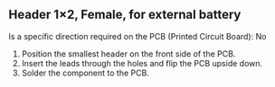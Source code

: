 ## Header 1×2, Female, for external battery
<!-- image-add: before and after -->

Is a specific direction required on the PCB (Printed Circuit Board): No
<!-- acronyms-consider: PCB -->

1. Position the smallest header on the front side of the PCB.
2. Insert the leads through the holes and flip the PCB upside down.
3. Solder the component to the PCB.
